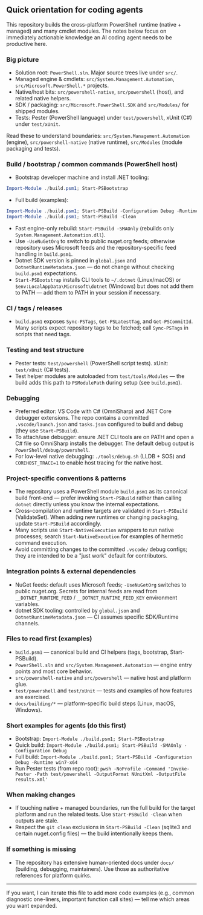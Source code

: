 ## Quick orientation for coding agents

This repository builds the cross-platform PowerShell runtime (native + managed) and many cmdlet modules. The notes below focus on immediately actionable knowledge an AI coding agent needs to be productive here.

### Big picture
- Solution root: `PowerShell.sln`. Major source trees live under `src/`.
- Managed engine & cmdlets: `src/System.Management.Automation`, `src/Microsoft.PowerShell.*` projects.
- Native/host bits: `src/powershell-native`, `src/powershell` (host), and related native helpers.
- SDK / packaging: `src/Microsoft.PowerShell.SDK` and `src/Modules/` for shipped modules.
- Tests: Pester (PowerShell language) under `test/powershell`, xUnit (C#) under `test/xUnit`.

Read these to understand boundaries: `src/System.Management.Automation` (engine), `src/powershell-native` (native runtime), `src/Modules` (module packaging and tests).

### Build / bootstrap / common commands (PowerShell host)
- Bootstrap developer machine and install .NET tooling:

```powershell
Import-Module ./build.psm1; Start-PSBootstrap
```

- Full build (examples):

```powershell
Import-Module ./build.psm1; Start-PSBuild -Configuration Debug -Runtime linux-x64
Import-Module ./build.psm1; Start-PSBuild -Clean
```

- Fast engine-only rebuild: `Start-PSBuild -SMAOnly` (rebuilds only `System.Management.Automation.dll`).
- Use `-UseNuGetOrg` to switch to public nuget.org feeds; otherwise repository uses Microsoft feeds and the repository-specific feed handling in `build.psm1`.
- Dotnet SDK version is pinned in `global.json` and `DotnetRuntimeMetadata.json` — do not change without checking `build.psm1` expectations.
- `Start-PSBootstrap` installs CLI tools to `~/.dotnet` (Linux/macOS) or `$env:LocalAppData\Microsoft\dotnet` (Windows) but does not add them to PATH — add them to PATH in your session if necessary.

### CI / tags / releases
- `build.psm1` exposes `Sync-PSTags`, `Get-PSLatestTag`, and `Get-PSCommitId`. Many scripts expect repository tags to be fetched; call `Sync-PSTags` in scripts that need tags.

### Testing and test structure
- Pester tests: `test/powershell` (PowerShell script tests). xUnit: `test/xUnit` (C# tests).
- Test helper modules are autoloaded from `test/tools/Modules` — the build adds this path to `PSModulePath` during setup (see `build.psm1`).

### Debugging
- Preferred editor: VS Code with C# (OmniSharp) and .NET Core debugger extensions. The repo contains a committed `.vscode/launch.json` and `tasks.json` configured to build and debug (they use `Start-PSBuild`).
- To attach/use debugger: ensure .NET CLI tools are on PATH and open a C# file so OmniSharp installs the debugger. The default debug output is `PowerShell/debug/powershell`.
- For low-level native debugging: `./tools/debug.sh` (LLDB + SOS) and `COREHOST_TRACE=1` to enable host tracing for the native host.

### Project-specific conventions & patterns
- The repository uses a PowerShell module `build.psm1` as its canonical build front-end — prefer invoking `Start-PSBuild` rather than calling `dotnet` directly unless you know the internal expectations.
- Cross-compilation and runtime targets are validated in `Start-PSBuild` (ValidateSet). When adding new runtimes or changing packaging, update `Start-PSBuild` accordingly.
- Many scripts use `Start-NativeExecution` wrappers to run native processes; search `Start-NativeExecution` for examples of hermetic command execution.
- Avoid committing changes to the committed `.vscode/` debug configs; they are intended to be a "just work" default for contributors.

### Integration points & external dependencies
- NuGet feeds: default uses Microsoft feeds; `-UseNuGetOrg` switches to public nuget.org. Secrets for internal feeds are read from `__DOTNET_RUNTIME_FEED` / `__DOTNET_RUNTIME_FEED_KEY` environment variables.
- dotnet SDK tooling: controlled by `global.json` and `DotnetRuntimeMetadata.json` — CI assumes specific SDK/Runtime channels.

### Files to read first (examples)
- `build.psm1` — canonical build and CI helpers (tags, bootstrap, Start-PSBuild).
- `PowerShell.sln` and `src/System.Management.Automation` — engine entry points and most core behavior.
- `src/powershell-native` and `src/powershell` — native host and platform glue.
- `test/powershell` and `test/xUnit` — tests and examples of how features are exercised.
- `docs/building/*` — platform-specific build steps (Linux, macOS, Windows).

### Short examples for agents (do this first)
- Bootstrap: `Import-Module ./build.psm1; Start-PSBootstrap`
- Quick build: `Import-Module ./build.psm1; Start-PSBuild -SMAOnly -Configuration Debug`
- Full build: `Import-Module ./build.psm1; Start-PSBuild -Configuration Debug -Runtime win7-x64`
- Run Pester tests (from repo root): `pwsh -NoProfile -Command 'Invoke-Pester -Path test/powershell -OutputFormat NUnitXml -OutputFile results.xml'`

### When making changes
- If touching native + managed boundaries, run the full build for the target platform and run the related tests. Use `Start-PSBuild -Clean` when outputs are stale.
- Respect the `git clean` exclusions in `Start-PSBuild -Clean` (sqlite3 and certain nuget.config files) — the build intentionally keeps them.

### If something is missing
- The repository has extensive human-oriented docs under `docs/` (building, debugging, maintainers). Use those as authoritative references for platform quirks.

---
If you want, I can iterate this file to add more code examples (e.g., common diagnostic one-liners, important function call sites) — tell me which areas you want expanded.

